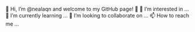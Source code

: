 👋 Hi, I’m @nealaqn and welcome to my GitHub page! 👋
👀 I’m interested in ...
🌱 I’m currently learning ...
💞️ I’m looking to collaborate on ...
📫 How to reach me ...

<!---
nealaqn/nealaqn is a ✨ special ✨ repository because its `README.md` (this file) appears on your GitHub profile.
You can click the Preview link to take a look at your changes.
--->
